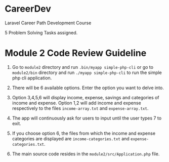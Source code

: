 # CareerDev
Laravel Career Path Development Course

5 Problem Solving Tasks assigned.

# Module 2 Code Review Guideline

1. Go to `module2` directory and run `.bin/myapp simple-php-cli` or go to `module2/bin` directory and run `./myapp simple-php-cli` to run the simple php cli application.

2. There will be 6 available options. Enter the option you want to delve into.

3. Option 3,4,5,6 will display income, expense, savings and categories of income and expense. Option 1,2 will add income and expense respectively to the files `income-array.txt` and `expense-array.txt`.

4. The app will continuously ask for users to input until the user types 7 to exit.

5. If you choose option 6, the files from which the income and expense categories are displayed are `income-categories.txt` and `expense-categories.txt`.

6. The main source code resides in the `module2/src/Application.php` file.
